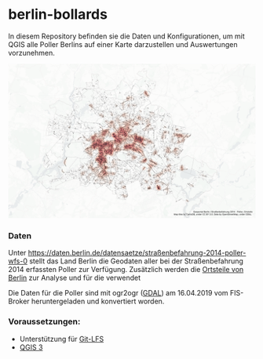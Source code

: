 # berlin-bollards

In diesem Repository befinden sie die Daten und Konfigurationen, um mit QGIS alle Poller Berlins auf einer Karte darzustellen und Auswertungen vorzunehmen.

![Karte aller Poller](/export/karte-poller.png)

### Daten

Unter https://daten.berlin.de/datensaetze/straßenbefahrung-2014-poller-wfs-0 stellt das Land Berlin die Geodaten aller bei der Straßenbefahrung 2014 erfassten Poller zur Verfügung. Zusätzlich werden die [Ortsteile von Berlin](https://daten.berlin.de/datensaetze/ortsteile-von-berlin-wms) zur Analyse und für die verwendet

Die Daten für die Poller sind mit ogr2ogr ([GDAL](https://www.gdal.org/index.html)) am 16.04.2019 vom FIS-Broker heruntergeladen und konvertiert worden.

### Voraussetzungen:
* Unterstützung für [Git-LFS](https://git-lfs.github.com)
* [QGIS 3](https://www.qgis.org/en/site/) 